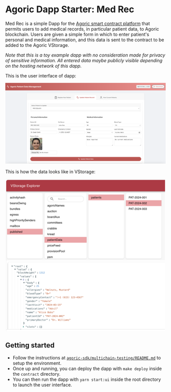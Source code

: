 # Agoric Dapp Starter: Med Rec

Med Rec is a simple Dapp for the [Agoric smart contract platform](https://docs.agoric.com/) that permits users to add medical records, in particular patient data, to Agoric blockchain. Users are given a simple form in which to enter patient's personal and medical information, and this data is sent to the contract to be added to the Agoric VStorage.

_Note that this is a toy example dapp with no consideration made for privacy of sensitive information. All entered data maybe publicly visible depending on the hosting network of this dapp._

This is the user interface of dapp:

<p align="center">
    <img src="./ui/public/ui-dapp.png" alt="Med Rec Dapp" width="700">
</p>

This is how the data looks like in VStorage:

<p align="center">
    <img src="./ui/public/ui-vstorage.png" alt="Med Rec Dapp" width="500">
</p>

## Getting started

- Follow the instructions at [`agoric-sdk/multichain-testing/README.md`](https://github.com/Agoric/agoric-sdk/tree/master/multichain-testing) to setup the environment. 
- Once up and running, you can deploy the dapp with `make deploy` inside the `contract` directory.
- You can then run the dapp with `yarn start:ui` inside the root directory to launch the user interface.
